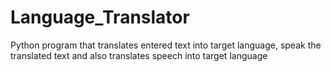 # Language_Translator
Python program that translates entered text into target language, speak the translated text and also translates speech into target language 
